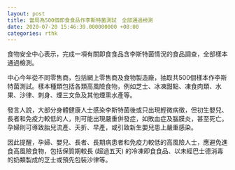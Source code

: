 ```yaml
---
layout: post
title: 當局為500個即食食品作李斯特菌測試　全部通過檢測
date: 2020-07-20 15:46:39.000000000 +08:00
categories: rthk
---
```


食物安全中心表示，完成一項有關即食食品含李斯特菌情況的食品調查，全部樣本通過檢測。
 
中心今年從不同零售商，包括網上零售商及食物製造廠，抽取共500個樣本作李斯特菌測試。樣本種類包括各類高風險食物，例如芝士、冰凍甜點、凍食肉類、水果、沙律、刺身、煙三文魚及其他煙熏水產等。

發言人說，大部分身體健康人士感染李斯特菌後或只出現輕微病徵，但初生嬰兒、長者和免疫力較低的人，則可能出現嚴重併發症，如敗血症及腦膜炎，甚至死亡。孕婦則可導致胎兒流產、夭折、早產，或引致新生嬰兒患上嚴重感染。

因此提醒，孕婦、嬰兒、長者、長期病患者和免疫力較低的高風險人士，應避免進食高風險食物，包括保質期較長 (超過五天) 的冷凍即食食品、以未經巴士德消毒的奶類製成的芝士或預先包裝沙律等。
